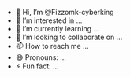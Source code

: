 - 👋 Hi, I’m @Fizzomk-cyberking
- 👀 I’m interested in ...
- 🌱 I’m currently learning ...
- 💞️ I’m looking to collaborate on ...
- 📫 How to reach me ...
- 😄 Pronouns: ...
- ⚡ Fun fact: ...

<!---
Fizzomk-cyberking/Fizzomk-cyberking is a ✨ special ✨ repository because its `README.md` (this file) appears on your GitHub profile.
You can click the Preview link to take a look at your changes.
--->
